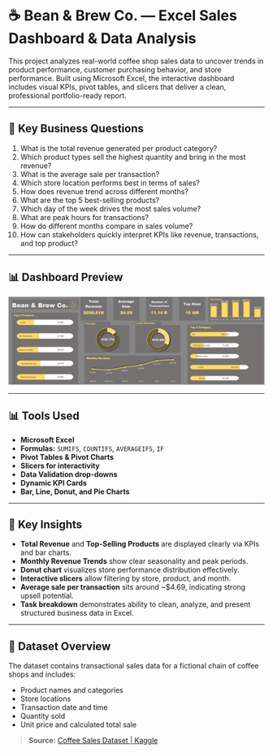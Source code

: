 # ☕ Bean & Brew Co. — Excel Sales Dashboard & Data Analysis

This project analyzes real-world coffee shop sales data to uncover trends in product performance, customer purchasing behavior, and store performance. Built using Microsoft Excel, the interactive dashboard includes visual KPIs, pivot tables, and slicers that deliver a clean, professional portfolio-ready report.

---

## 🧠 Key Business Questions
1. What is the total revenue generated per product category?
2. Which product types sell the highest quantity and bring in the most revenue?
3. What is the average sale per transaction?
4. Which store location performs best in terms of sales?
5. How does revenue trend across different months?
6. What are the top 5 best-selling products?
7. Which day of the week drives the most sales volume?
8. What are peak hours for transactions?
9. How do different months compare in sales volume?
10. How can stakeholders quickly interpret KPIs like revenue, transactions, and top product?

---

## 📊 Dashboard Preview

![Bean & Brew Co. Excel Dashboard](Dashboard.png)

---

## 📊 Tools Used
- **Microsoft Excel**
- **Formulas:** `SUMIFS`, `COUNTIFS`, `AVERAGEIFS`, `IF`
- **Pivot Tables & Pivot Charts**
- **Slicers for interactivity**
- **Data Validation drop-downs**
- **Dynamic KPI Cards**
- **Bar, Line, Donut, and Pie Charts**

---

## 📌 Key Insights
- **Total Revenue** and **Top-Selling Products** are displayed clearly via KPIs and bar charts.
- **Monthly Revenue Trends** show clear seasonality and peak periods.
- **Donut chart** visualizes store performance distribution effectively.
- **Interactive slicers** allow filtering by store, product, and month.
- **Average sale per transaction** sits around ~$4.69, indicating strong upsell potential.
- **Task breakdown** demonstrates ability to clean, analyze, and present structured business data in Excel.

---

## 📂 Dataset Overview
The dataset contains transactional sales data for a fictional chain of coffee shops and includes:
- Product names and categories
- Store locations
- Transaction date and time
- Quantity sold
- Unit price and calculated total sale

> **Source:** [Coffee Sales Dataset | Kaggle](https://www.kaggle.com/datasets/ahmedabbas757/coffee-sales)
